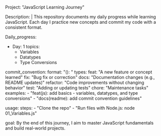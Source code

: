 Project: "JavaScript Learning Journey"

Description: |
  This repository documents my daily progress while learning JavaScript.
  Each day I practice new concepts and commit my code with a consistent format.

Daily_progress:
  - Day: 1
    topics:
      - Variables
      - Datatypes
      - Type Conversions

commit_convention:
  format: "<type>(<scope>): <short summary>"
  types:
    feat: "A new feature or concept learned"
    fix: "Bug fix or correction"
    docs: "Documentation changes (e.g., README updates)"
    refactor: "Code improvements without changing behavior"
    test: "Adding or updating tests"
    chore: "Maintenance tasks"
  examples:
    - "feat(js): add basics - variables, datatypes, and type conversions"
    - "docs(readme): add commit convention guidelines"

usage:
  steps:
    - "Clone the repo"
    - "Run files with Node.js: node 01_Variables.js"

goal: 
  By the end of this journey, I aim to master JavaScript fundamentals 
  and build real-world projects.
